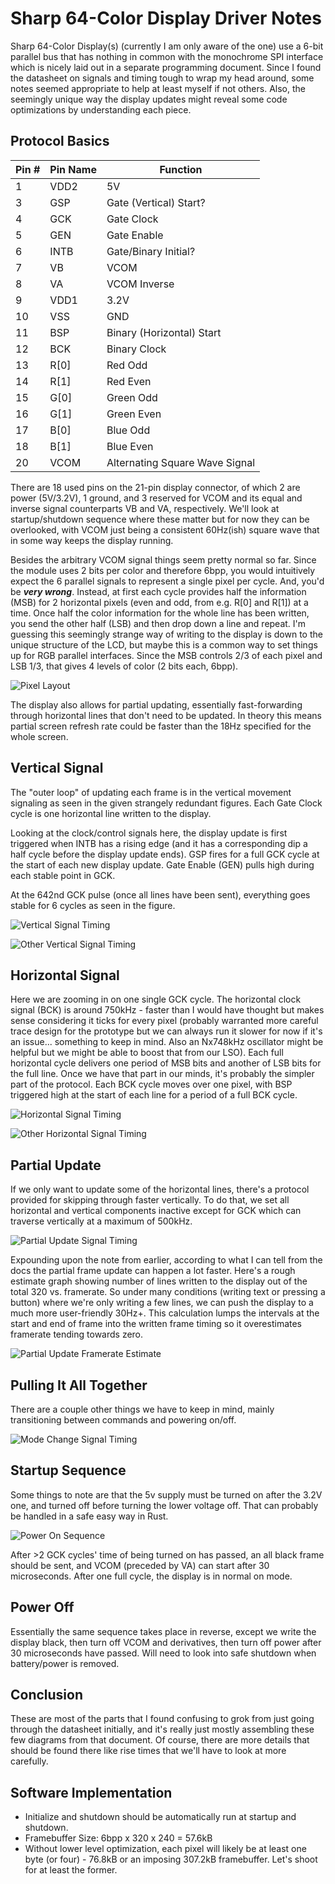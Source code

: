 # Sharp 64-Color Display Driver Notes

Sharp 64-Color Display(s) (currently I am only aware of the one) use a 6-bit parallel bus that has nothing in common with the monochrome SPI interface which is nicely laid out in a separate programming document. Since I found the datasheet on signals and timing tough to wrap my head around, some notes seemed appropriate to help at least myself if not others. Also, the seemingly unique way the display updates might reveal some code optimizations by understanding each piece.

## Protocol Basics

|Pin #  |Pin Name  |Function  |
|---------|---------|---------|
|1     |VDD2        |5V         |
|3     |GSP         |Gate (Vertical) Start?         |
|4     |GCK         |Gate Clock         |
|5     |GEN         |Gate Enable         |
|6     |INTB        |Gate/Binary Initial?  |
|7     |VB          |VCOM         |
|8     |VA          |VCOM Inverse         |
|9     |VDD1        |3.2V         |
|10    |VSS         |GND         |
|11    |BSP         |Binary (Horizontal) Start      |
|12    |BCK         |Binary Clock         |
|13    |R[0]        |Red Odd         |
|14    |R[1]        |Red Even         |
|15    |G[0]        |Green Odd         |
|16    |G[1]        |Green Even         |
|17    |B[0]        |Blue Odd         |
|18    |B[1]        |Blue Even         |
|20    |VCOM        |Alternating Square Wave Signal |

There are 18 used pins on the 21-pin display connector, of which 2 are power (5V/3.2V), 1 ground, and 3 reserved for VCOM and its equal and inverse signal counterparts VB and VA, respectively. We'll look at startup/shutdown sequence where these matter but for now they can be overlooked, with VCOM just being a consistent 60Hz(ish) square wave that in some way keeps the display running.

Besides the arbitrary VCOM signal things seem pretty normal so far. Since the module uses 2 bits per color and therefore 6bpp, you would intuitively expect the 6 parallel signals to represent a single pixel per cycle. And, you'd be ***very wrong***. Instead, at first each cycle provides half the information (MSB) for 2 horizontal pixels (even and odd, from e.g. R[0] and R[1]) at a time. Once half the color information for the whole line has been written, you send the other half (LSB) and then drop down a line and repeat. I'm guessing this seemingly strange way of writing to the display is down to the unique structure of the LCD, but maybe this is a common way to set things up for RGB parallel interfaces. Since the MSB controls 2/3 of each pixel and LSB 1/3, that gives 4 levels of color (2 bits each, 6bpp).

![Pixel Layout](image-5.png)

The display also allows for partial updating, essentially fast-forwarding through horizontal lines that don't need to be updated. In theory this means partial screen refresh rate could be faster than the 18Hz specified for the whole screen.

## Vertical Signal

The "outer loop" of updating each frame is in the vertical movement signaling as seen in the given strangely redundant figures. Each Gate Clock cycle is one horizontal line written to the display.

Looking at the clock/control signals here, the display update is first triggered when INTB has a rising edge (and it has a corresponding dip a half cycle before the display update ends). GSP fires for a full GCK cycle at the start of each new display update. Gate Enable (GEN) pulls high during each stable point in GCK.

At the 642nd GCK pulse (once all lines have been sent), everything goes stable for 6 cycles as seen in the figure.

![Vertical Signal Timing](image.png)

![Other Vertical Signal Timing](image-2.png)

## Horizontal Signal

Here we are zooming in on one single GCK cycle. The horizontal clock signal (BCK) is around 750kHz - faster than I would have thought but makes sense considering it ticks for every pixel (probably warranted more careful trace design for the prototype but we can always run it slower for now if it's an issue... something to keep in mind. Also an Nx748kHz oscillator might be helpful but we might be able to boost that from our LSO). Each full horizontal cycle delivers one period of MSB bits and another of LSB bits for the full line. Once we have that part in our minds, it's probably the simpler part of the protocol. Each BCK cycle moves over one pixel, with BSP triggered high at the start of each line for a period of a full BCK cycle.

![Horizontal Signal Timing](image-1.png)

![Other Horizontal Signal Timing](image-3.png)

## Partial Update

If we only want to update some of the horizontal lines, there's a protocol provided for skipping through faster vertically. To do that, we set all horizontal and vertical components inactive except for GCK which can traverse vertically at a maximum of 500kHz.

![Partial Update Signal Timing](image-4.png)

Expounding upon the note from earlier, according to what I can tell from the docs the partial frame update can happen a lot faster. Here's a rough estimate graph showing number of lines written to the display out of the total 320 vs. framerate. So under many conditions (writing text or pressing a button) where we're only writing a few lines, we can push the display to a much more user-friendly 30Hz+. This calculation lumps the intervals at the start and end of frame into the written frame timing so it overestimates framerate tending towards zero.

![Partial Update Framerate Estimate](image-9.png)

## Pulling It All Together

There are a couple other things we have to keep in mind, mainly transitioning between commands and powering on/off.

![Mode Change Signal Timing](image-6.png)

## Startup Sequence

Some things to note are that the 5v supply must be turned on after the 3.2V one, and turned off before turning the lower voltage off. That can probably be handled in a safe easy way in Rust.

![Power On Sequence](image-7.png)

After >2 GCK cycles' time of being turned on has passed, an all black frame should be sent, and VCOM (preceded by VA) can start after 30 microseconds. After one full cycle, the display is in normal on mode.

## Power Off

Essentially the same sequence takes place in reverse, except we write the display black, then turn off VCOM and derivatives, then turn off power after 30 microseconds have passed. Will need to look into safe shutdown when battery/power is removed.

## Conclusion

These are most of the parts that I found confusing to grok from just going through the datasheet initially, and it's really just mostly assembling these few diagrams from that document. Of course, there are more details that should be found there like rise times that we'll have to look at more carefully.

## Software Implementation

- Initialize and shutdown should be automatically run at startup and shutdown.
- Framebuffer Size: 6bpp x 320 x 240 = 57.6kB
- Without lower level optimization, each pixel will likely be at least one byte (or four) - 76.8kB or an imposing 307.2kB framebuffer. Let's shoot for at least the former.
